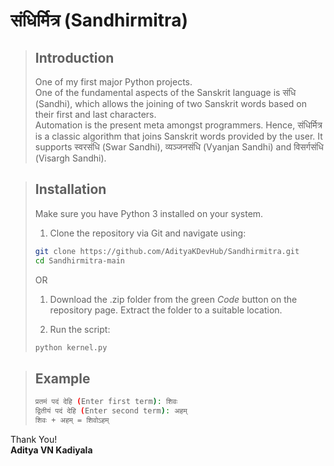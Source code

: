 # संधिर्मित्र (Sandhirmitra)
> ## Introduction
> One of my first major Python projects. \
> One of the fundamental aspects of the Sanskrit language is संधि (Sandhi), which allows the joining of two Sanskrit words based on their first and last characters. \
> Automation is the present meta amongst programmers. Hence, संधिर्मित्र  is a classic algorithm that joins Sanskrit words provided by the user. It supports स्वरसंधि (Swar Sandhi), व्यञ्जनसंधि (Vyanjan Sandhi) and विसर्गसंधि (Visargh Sandhi).
>

> ## Installation
> Make sure you have Python 3 installed on your system.
> 1) Clone the repository via Git and navigate using:
>  ```sh
>  git clone https://github.com/AdityaKDevHub/Sandhirmitra.git
>  cd Sandhirmitra-main
>  ```
>
>OR
>
> 1) Download the .zip folder from the green _Code_ button on the repository page. Extract the folder to a suitable location.
>
> 2) Run the script:
>  ```sh
>  python kernel.py
>  ```
>

> ## Example
>  ```sh
>प्रतमं पदं देहि (Enter first term): शिवः
>द्वितीयं पदं देहि (Enter second term): अहम्
>शिवः + अहम् = शिवोऽहम्
>  ```

Thank You! \
**Aditya VN Kadiyala**
